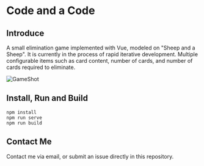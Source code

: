# Code and a Code

## Introduce
A small elimination game implemented with Vue, modeled on "Sheep and a Sheep". It is currently in the process of rapid iterative development. Multiple configurable items such as card content, number of cards, and number of cards required to eliminate.

![GameShot](https://raw.githubusercontent.com/Ximu-Luya/malegema/master/public/static/game_screenshot.png)

## Install, Run and Build
```
npm install
npm run serve
npm run build
```
## Contact Me
Contact me via email, or submit an issue directly in this repository.
